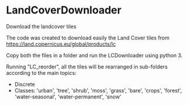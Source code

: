 # LandCoverDownloader
Download the landcover tiles

The code was created to download easily the Land Cover tiles from https://land.copernicus.eu/global/products/lc


Copy both the files in a folder and run the LCDownloader using python 3.

Running "LC_reorder", all the tiles will be rearranged in sub-folders according to the main topics:

* Discrete
* Classes: 'urban', 'tree', 'shrub', 'moss', 'grass', 'bare', 'crops', 'forest', 'water-seasonal', 'water-permanent', 'snow'
